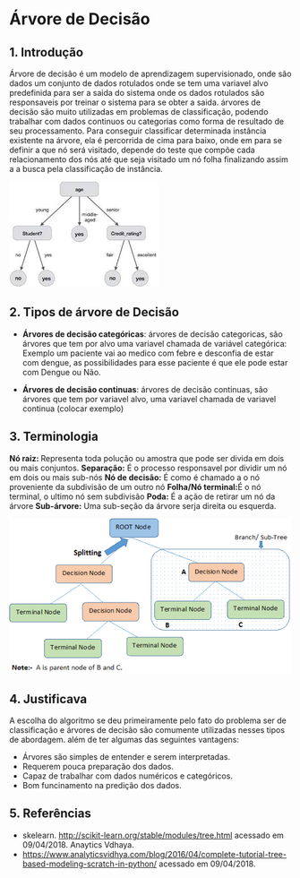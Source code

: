 # Árvore de Decisão

## 1. Introdução

Árvore de decisão é um modelo de aprendizagem supervisionado, onde são dados
um conjunto de dados rotulados onde se tem uma variavel alvo predefinida para ser
a saida do sistema onde os dados rotulados são responsaveis por treinar o sistema
para se obter a saida. árvores de decisão são muito utilizadas em problemas de
classificação, podendo trabalhar com dados continuos ou categorias como forma de resultado
de seu processamento.
Para conseguir classificar determinada instância existente na árvore, ela é percorrida
de cima para baixo, onde em para se definir a que nó será visitado, depende do teste
que compõe cada relacionamento dos nós até que seja visitado um nó folha finalizando assim a
a busca pela classificação de instância.

<img src="imagens/arvore-de-decisao.jpeg">

## 2. Tipos de árvore de Decisão
* <b>Árvores de decisão categóricas</b>: árvores de decisão categoricas, são árvores que tem
por alvo uma variavel chamada de variável categórica: Exemplo um paciente vai ao medico
com febre e desconfia de estar com dengue, as possibilidades para esse paciente é que ele pode
estar com Dengue ou Não.

* <b>Árvores de decisão continuas</b>: árvores de decisão continuas, são árvores que tem por variavel alvo, uma variavel chamada de variavel continua (colocar exemplo)

## 3. Terminologia

<b>Nó raiz: </b> Representa toda polução ou amostra que pode ser divida em dois ou mais conjuntos.
<b>Separação:</b> É o processo responsavel por dividir um nó em dois ou mais sub-nós
<b>Nó de decisão:</b> É como é chamado a o nó proveniente da subdivisão de um outro nó
<b>Folha/Nó terminal:</b>É o nó terminal, o ultimo nó sem subdivisão
<b>Poda:</b> É a ação de retirar um nó da árvore
<b>Sub-árvore:</b> Uma sub-seção da árvore serja direita ou esquerda.

<img src='imagens/explica-arvore.png'>

## 4. Justificava

A escolha do algoritmo se deu primeiramente pelo fato do problema ser de classificação e árvores de decisão são comumente utilizadas nesses tipos de abordagem. além de ter algumas das  seguintes vantagens:

* Árvores são simples de entender e serem interpretadas.
* Requerem pouca preparação dos dados.
* Capaz de trabalhar com dados numéricos e categóricos.
* Bom funcinamento na predição dos dados.

## 5. Referências

- skelearn. http://scikit-learn.org/stable/modules/tree.html acessado em 09/04/2018.
Anaytics Vdhaya.
- https://www.analyticsvidhya.com/blog/2016/04/complete-tutorial-tree-based-modeling-scratch-in-python/
acessado em 09/04/2018.
